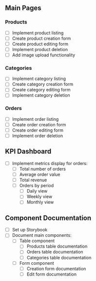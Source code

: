 ## Main Pages

### Products
- [ ] Implement product listing
- [ ] Create product creation form
- [ ] Create product editing form
- [ ] Implement product deletion
- [ ] Add image upload functionality

### Categories
- [ ] Implement category listing
- [ ] Create category creation form
- [ ] Create category editing form
- [ ] Implement category deletion

### Orders
- [ ] Implement order listing
- [ ] Create order creation form
- [ ] Create order editing form
- [ ] Implement order deletion

## KPI Dashboard
- [ ] Implement metrics display for orders:
  - [ ] Total number of orders
  - [ ] Average order value
  - [ ] Total revenue
  - [ ] Orders by period
    - [ ] Daily view
    - [ ] Weekly view
    - [ ] Monthly view

## Component Documentation
- [ ] Set up Storybook
- [ ] Document main components:
  - [ ] Table component
    - [ ] Products table documentation
    - [ ] Orders table documentation
    - [ ] Categories table documentation
  - [ ] Form component
    - [ ] Creation form documentation
    - [ ] Edit form documentation
